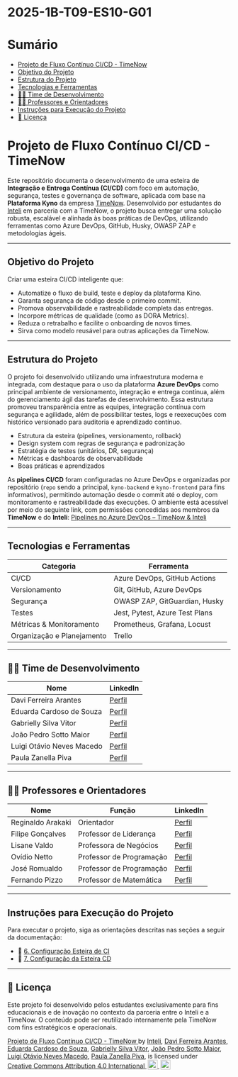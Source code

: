 # 2025-1B-T09-ES10-G01

# Sumário

- [Projeto de Fluxo Contínuo CI/CD - TimeNow](#projeto-de-fluxo-contínuo-cicd---timenow)
- [Objetivo do Projeto](#objetivo-do-projeto)
- [Estrutura do Projeto](#estrutura-do-projeto)
- [Tecnologias e Ferramentas](#tecnologias-e-ferramentas)
- [👨‍💻 Time de Desenvolvimento](#-time-de-desenvolvimento)
- [👨‍🏫 Professores e Orientadores](#-professores-e-orientadores)
- [Instruções para Execução do Projeto](#instruções-para-execução-do-projeto)
- [📝 Licença](#-licença)

# Projeto de Fluxo Contínuo CI/CD - TimeNow

Este repositório documenta o desenvolvimento de uma esteira de **Integração e Entrega Contínua (CI/CD)** com foco em automação, segurança, testes e governança de software, aplicada com base na **Plataforma Kyno** da empresa [TimeNow](https://timenow.com.br/). Desenvolvido por estudantes do [Inteli](https://inteli.edu.br/) em parceria com a TimeNow, o projeto busca entregar uma solução robusta, escalável e alinhada às boas práticas de DevOps, utilizando ferramentas como Azure DevOps, GitHub, Husky, OWASP ZAP e metodologias ágeis.

---

## Objetivo do Projeto

Criar uma esteira CI/CD inteligente que:

- Automatize o fluxo de build, teste e deploy da plataforma Kino.
- Garanta segurança de código desde o primeiro commit.
- Promova observabilidade e rastreabilidade completa das entregas.
- Incorpore métricas de qualidade (como as DORA Metrics).
- Reduza o retrabalho e facilite o onboarding de novos times.
- Sirva como modelo reusável para outras aplicações da TimeNow.

---

## Estrutura do Projeto

O projeto foi desenvolvido utilizando uma infraestrutura moderna e integrada, com destaque para o uso da plataforma **Azure DevOps** como principal ambiente de versionamento, integração e entrega contínua, além do gerenciamento ágil das tarefas de desenvolvimento.  Essa estrutura promoveu transparência entre as equipes, integração contínua com segurança e agilidade, além de possibilitar testes, logs e reexecuções com histórico versionado para auditoria e aprendizado contínuo.

- Estrutura da esteira (pipelines, versionamento, rollback)
- Design system com regras de segurança e padronização
- Estratégia de testes (unitários, DR, segurança)
- Métricas e dashboards de observabilidade
- Boas práticas e aprendizados

As **pipelines CI/CD** foram configuradas no Azure DevOps e organizadas por repositório (`repo` sendo a principal, `kyno-backend` e `kyno-frontend` para fins informativos), permitindo automação desde o commit até o deploy, com monitoramento e rastreabilidade das execuções. O ambiente está acessível por meio do seguinte link, com permissões concedidas aos membros da **TimeNow** e do **Inteli**: [Pipelines no Azure DevOps – TimeNow & Inteli](https://dev.azure.com/TimenowDigital/Inteli%20e%20Timenow%20TAP10%20-%20G1/_build)

---

## Tecnologias e Ferramentas

| Categoria             | Ferramenta                      |
|----------------------|----------------------------------|
| CI/CD                | Azure DevOps, GitHub Actions     |
| Versionamento        | Git, GitHub, Azure DevOps |
| Segurança            | OWASP ZAP, GitGuardian, Husky    |
| Testes               | Jest, Pytest, Azure Test Plans   |
| Métricas & Monitoramento | Prometheus, Grafana, Locust           |
| Organização e Planejamento | Trello                      |

---

## 👨‍💻 Time de Desenvolvimento

| Nome                      | LinkedIn |
|---------------------------|----------|
| Davi Ferreira Arantes     | [Perfil](https://www.linkedin.com/in/davi-ferreira-arantes/) |
| Eduarda Cardoso de Souza  | [Perfil](https://www.linkedin.com/in/eduarda-souza-8bb802268/) |
| Gabrielly Silva Vitor     | [Perfil](https://www.linkedin.com/in/gabriellysilvavitor/) |
| João Pedro Sotto Maior    | [Perfil](http://www.linkedin.com/in/joão-pedro-sotto-maior) |
| Luigi Otávio Neves Macedo | [Perfil](https://www.linkedin.com/in/luigiotavio/) |
| Paula Zanella Piva        | [Perfil](https://www.linkedin.com/in/paulapiva03/) |

---

## 👨‍🏫 Professores e Orientadores

| Nome              | Função                   | LinkedIn |
|-------------------|--------------------------|----------|
| Reginaldo Arakaki | Orientador               | [Perfil](https://www.linkedin.com/in/reginaldo-arakaki-9574222b/) |
| Filipe Gonçalves  | Professor de Liderança   | [Perfil](https://www.linkedin.com/in/filipe-gon%C3%A7alves-08a55015b/) |
| Lisane Valdo      | Professora de Negócios   | [Perfil](https://www.linkedin.com/in/lisane-valdo/) |
| Ovídio Netto      | Professor de Programação | [Perfil](https://www.linkedin.com/in/ovidio-netto/) |
| José Romualdo     | Professor de Programação | [Perfil](https://www.linkedin.com/in/jose-romualdo/) |
| Fernando Pizzo    | Professor de Matemática  | [Perfil](https://www.linkedin.com/in/fernando-pizzo-208b526a/) |

---

## Instruções para Execução do Projeto

Para executar o projeto, siga as orientações descritas nas seções a seguir da documentação:

- 🔧 [6. Configuração Esteira de CI](https://github.com/InteliProjects/2025-1B-T09-ES10-G01/blob/main/docs/docs.md#6-configura%C3%A7%C3%A3o-esteira-de-ci)
- 🚀 [7. Configuração da Esteira CD](https://github.com/InteliProjects/2025-1B-T09-ES10-G01/blob/main/docs/docs.md#7-configura%C3%A7%C3%A3o-da-esteira-cd)

---

## 📝 Licença

Este projeto foi desenvolvido pelos estudantes exclusivamente para fins educacionais e de inovação no contexto da parceria entre o Inteli e a TimeNow. O conteúdo pode ser reutilizado internamente pela TimeNow com fins estratégicos e operacionais.

<p xmlns:cc="http://creativecommons.org/ns#" xmlns:dct="http://purl.org/dc/terms/">
  <a property="dct:title" rel="cc:attributionURL" href="https://github.com/Inteli-College/2025-1B-T09-ES10-G01">
    Projeto de Fluxo Contínuo CI/CD - TimeNow
  </a> by 
  <a href="https://github.com/Intelihub" target="_blank">Inteli</a>,
  <a href="https://www.linkedin.com/in/davi-ferreira-arantes/" target="_blank">Davi Ferreira Arantes</a>,
  <a href="https://www.linkedin.com/in/eduarda-souza-8bb802268/" target="_blank">Eduarda Cardoso de Souza</a>,
  <a href="https://www.linkedin.com/in/gabriellysilvavitor/" target="_blank">Gabrielly Silva Vitor</a>,
  <a href="http://www.linkedin.com/in/joão-pedro-sotto-maior" target="_blank">João Pedro Sotto Maior</a>,
  <a href="https://www.linkedin.com/in/luigiotavio/" target="_blank">Luigi Otávio Neves Macedo</a>,
  <a href="https://www.linkedin.com/in/paulapiva03/" target="_blank">Paula Zanella Piva</a>,
  is licensed under 
  <a href="https://creativecommons.org/licenses/by/4.0/?ref=chooser-v1" 
     target="_blank" 
     rel="license noopener noreferrer" 
     style="display:inline-block;">
    Creative Commons Attribution 4.0 International
    <img style="height:22px!important;margin-left:3px;vertical-align:text-bottom;" 
         src="https://mirrors.creativecommons.org/presskit/icons/cc.svg?ref=chooser-v1" alt="">
    <img style="height:22px!important;margin-left:3px;vertical-align:text-bottom;" 
         src="https://mirrors.creativecommons.org/presskit/icons/by.svg?ref=chooser-v1" alt="">
  </a>
</p>
